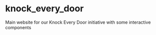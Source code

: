 # knock_every_door
Main website for our Knock Every Door initiative with some interactive components
